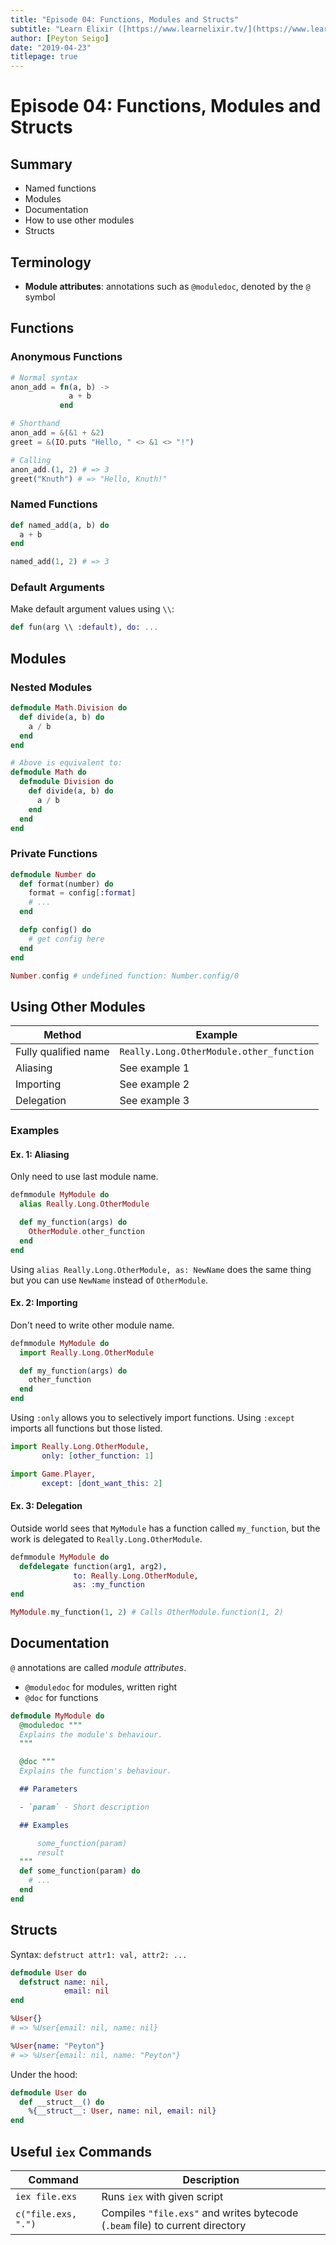 ```yaml
---
title: "Episode 04: Functions, Modules and Structs"
subtitle: "Learn Elixir ([https://www.learnelixir.tv/](https://www.learnelixir.tv/))"
author: [Peyton Seigo]
date: "2019-04-23"
titlepage: true
---
```


# Episode 04: Functions, Modules and Structs

## Summary

- Named functions
- Modules
- Documentation
- How to use other modules
- Structs

## Terminology

- **Module attributes**: annotations such as `@moduledoc`, denoted by the `@` symbol

## Functions

### Anonymous Functions

```elixir
# Normal syntax
anon_add = fn(a, b) ->
             a + b
           end

# Shorthand
anon_add = &(&1 + &2)
greet = &(IO.puts "Hello, " <> &1 <> "!")

# Calling
anon_add.(1, 2) # => 3
greet("Knuth") # => "Hello, Knuth!"
```

### Named Functions

```elixir
def named_add(a, b) do
  a + b
end

named_add(1, 2) # => 3
```

### Default Arguments

Make default argument values using `\\`:

```elixir
def fun(arg \\ :default), do: ...
```

## Modules

### Nested Modules

```elixir
defmodule Math.Division do
  def divide(a, b) do
    a / b
  end
end

# Above is equivalent to:
defmodule Math do
  defmodule Division do
    def divide(a, b) do
      a / b
    end
  end
end
```

### Private Functions

```elixir
defmodule Number do
  def format(number) do
    format = config[:format]
    # ...
  end

  defp config() do
    # get config here
  end
end

Number.config # undefined function: Number.config/0
```

## Using Other Modules

| Method | Example |
| - | - |
| Fully qualified name | `Really.Long.OtherModule.other_function` |
| Aliasing | See example 1 |
| Importing | See example 2 |
| Delegation | See example 3 |

### Examples

#### Ex. 1: Aliasing

Only need to use last module name.

```elixir
defmmodule MyModule do
  alias Really.Long.OtherModule

  def my_function(args) do
    OtherModule.other_function
  end
end
```

Using `alias Really.Long.OtherModule, as: NewName` does the same thing but you can use `NewName` instead of `OtherModule`.

#### Ex. 2: Importing

Don't need to write other module name.

```elixir
defmmodule MyModule do
  import Really.Long.OtherModule

  def my_function(args) do
    other_function
  end
end
```

Using `:only` allows you to selectively import functions. Using `:except` imports all functions but those listed.

```elixir
import Really.Long.OtherModule,
       only: [other_function: 1]

import Game.Player,
       except: [dont_want_this: 2]
```

#### Ex. 3: Delegation

Outside world sees that `MyModule` has a function called `my_function`, but the work is delegated to `Really.Long.OtherModule`.

```elixir
defmmodule MyModule do
  defdelegate function(arg1, arg2),
              to: Really.Long.OtherModule,
              as: :my_function
end

MyModule.my_function(1, 2) # Calls OtherModule.function(1, 2)
```

## Documentation

`@` annotations are called *module attributes*.

- `@moduledoc` for modules, written right
- `@doc` for functions

```elixir
defmodule MyModule do
  @moduledoc """
  Explains the module's behaviour.
  """

  @doc """
  Explains the function's behaviour.

  ## Parameters

  - `param` - Short description

  ## Examples

      some_function(param)
      result
  """
  def some_function(param) do
    # ...
  end
end
```

## Structs

Syntax: `defstruct attr1: val, attr2: ...`

```elixir
defmodule User do
  defstruct name: nil,
            email: nil
end

%User{}
# => %User{email: nil, name: nil}

%User{name: "Peyton"}
# => %User{email: nil, name: "Peyton"}
```

Under the hood:

```elixir
defmodule User do
  def __struct__() do
    %{__struct__: User, name: nil, email: nil}
end
```

## Useful `iex` Commands

| Command | Description |
| - | - |
| `iex file.exs` | Runs `iex` with given script |
| `c("file.exs, ".")` | Compiles `"file.exs"` and writes bytecode (`.beam` file) to current directory |
